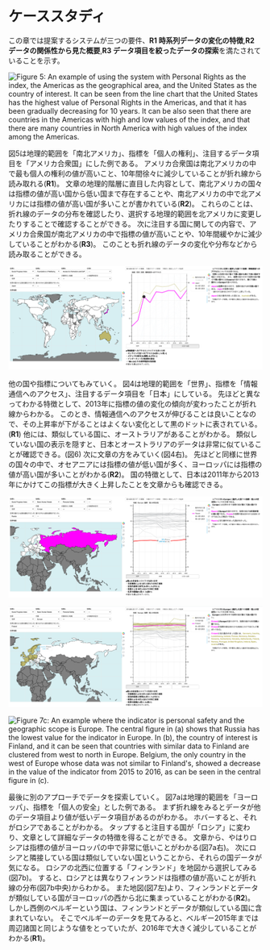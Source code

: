 # ケーススタディ
<!-- Fig 5,4,6,7,8,9 -->

この章では提案するシステムが三つの要件、**R1 時系列データの変化の特徴**,**R2 データの関係性から見た概要**,**R3 データ項目を絞ったデータの探索**を満たされていることを示す。

![Figure 5: An example of using the system with Personal Rights as the index, the Americas as the geographical area, and the United States as the country of interest. It can be seen from the line chart that the United States has the highest value of Personal Rights in the Americas, and that it has been gradually decreasing for 10 years. It can be also seen that there are countries in the Americas with high and low values of the index, and that there are many countries in North America with high values of the index among the Americas.](img/5_SPI_Time_Series.png)

図5は地理的範囲を「南北アメリカ」、指標を「個人の権利」、注目するデータ項目を「アメリカ合衆国」にした例である。
アメリカ合衆国は南北アメリカの中で最も個人の権利の値が高いこと、10年間徐々に減少していることが折れ線から読み取れる(**R1**)。
文章の地理的階層に直目した内容として、南北アメリカの国々は指標の値が高い国から低い国まで存在することや、南北アメリカの中で北アメリカには指標の値が高い国が多いことが書かれている(**R2**)。
これらのことは、折れ線のデータの分布を確認したり、選択する地理的範囲を北アメリカに変更したりすることで確認することができる。
次に注目する国に関しての内容で、アメリカ合衆国が南北アメリカの中で指標の値が高いことや、10年間緩やかに減少していることがわかる(**R3**)。
このことも折れ線のデータの変化や分布などから読み取ることができる。

![Figure 6: A comparison of data from Japan and Australia on access to information and communication shows that they are very similar.](img/6_SPI_Time_Series.png)

他の国や指標についてもみていく。
図4は地理的範囲を「世界」、指標を「情報通信へのアクセス」、注目するデータ項目を「日本」にしている。
先ほどと異なってわかる特徴として、2013年に指標の値の変化の傾向が変わったことが折れ線からわかる。
このとき、情報通信へのアクセスが伸びることは良いことなので、その上昇率が下がることはよくない変化として黒のドットに表されている。(**R1**)
他には、類似している国に、オーストラリアがあることがわかる。
類似していない国の表示を隠すと、日本とオーストラリアのデータは非常に似ていることが確認できる。(図6)
次に文章の方をみていく(図4右)。
先ほどと同様に世界の国々の中で、オセアニアには指標の値が低い国が多く、ヨーロッパには指標の値が高い国が多いことがわかる(**R2**)。
国の特徴として、日本は2011年から2013年にかけてこの指標が大きく上昇したことを文章からも確認できる。

![Figure 7a](img/7a_SPI_Time_Series.png)

![Figure 7b](img/7b_SPI_Time_Series.png)

![Figure 7c: An example where the indicator is personal safety and the geographic scope is Europe. The central figure in (a) shows that Russia has the lowest value for the indicator in Europe. In (b), the country of interest is Finland, and it can be seen that countries with similar data to Finland are clustered from west to north in Europe. Belgium, the only country in the west of Europe whose data was not similar to Finland's, showed a decrease in the value of the indicator from 2015 to 2016, as can be seen in the central figure in (c).](img/7c_SPI_Time_Series.png)

最後に別のアプローチでデータを探索していく。
図7aは地理的範囲を「ヨーロッパ」、指標を「個人の安全」とした例である。
まず折れ線をみるとデータが他のデータ項目より値が低いデータ項目があるのがわかる。
ホバーすると、それがロシアであることがわかる。
タップすると注目する国が「ロシア」に変わり、文章として詳細なデータの特徴を得ることができる。
文章から、やはりロシアは指標の値がヨーロッパの中で非常に低いことがわかる(図7a右)。
次にロシアと隣接している国は類似していない国ということから、それらの国データが気になる。
ロシアの北西に位置する「フィンランド」を地図から選択してみる(図7b)。
すると、ロシアとは異なりフィンランドは指標の値が高いことが折れ線の分布(図7b中央)からわかる。
また地図(図7左)より、フィンランドとデータが類似している国がヨーロッパの西から北に集まっていることがわかる(**R2**)。
しかし西側のベルギーという国は、フィンランドとデータが類似している国に含まれていない。
そこでベルギーのデータを見てみると、ベルギー2015年までは周辺諸国と同じような値をとっていたが、2016年で大きく減少していることがわかる(**R1**)。